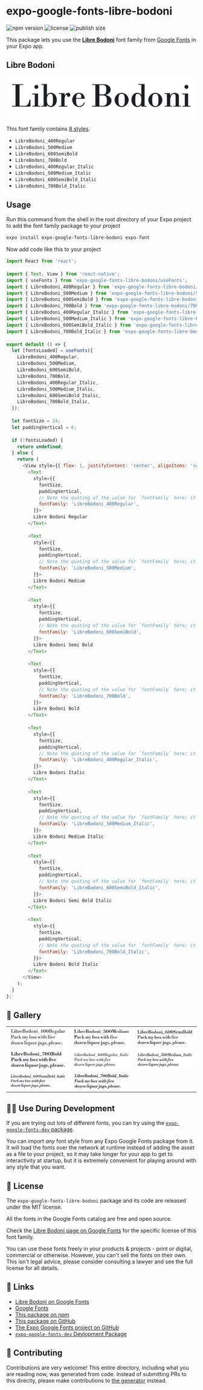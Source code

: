 # expo-google-fonts-libre-bodoni

![npm version](https://flat.badgen.net/npm/v/expo-google-fonts-libre-bodoni)
![license](https://flat.badgen.net/github/license/expo/google-fonts)
![publish size](https://flat.badgen.net/packagephobia/install/expo-google-fonts-libre-bodoni)

This package lets you use the [**Libre Bodoni**](https://fonts.google.com/specimen/Libre+Bodoni) font family from [Google Fonts](https://fonts.google.com/) in your Expo app.

## Libre Bodoni

![Libre Bodoni](./font-family.png)

This font family contains [8 styles](#-gallery).

- `LibreBodoni_400Regular`
- `LibreBodoni_500Medium`
- `LibreBodoni_600SemiBold`
- `LibreBodoni_700Bold`
- `LibreBodoni_400Regular_Italic`
- `LibreBodoni_500Medium_Italic`
- `LibreBodoni_600SemiBold_Italic`
- `LibreBodoni_700Bold_Italic`

## Usage

Run this command from the shell in the root directory of your Expo project to add the font family package to your project
```sh
expo install expo-google-fonts-libre-bodoni expo-font
```

Now add code like this to your project
```js
import React from 'react';

import { Text, View } from 'react-native';
import { useFonts } from 'expo-google-fonts-libre-bodoni/useFonts';
import { LibreBodoni_400Regular } from 'expo-google-fonts-libre-bodoni/400Regular';
import { LibreBodoni_500Medium } from 'expo-google-fonts-libre-bodoni/500Medium';
import { LibreBodoni_600SemiBold } from 'expo-google-fonts-libre-bodoni/600SemiBold';
import { LibreBodoni_700Bold } from 'expo-google-fonts-libre-bodoni/700Bold';
import { LibreBodoni_400Regular_Italic } from 'expo-google-fonts-libre-bodoni/400Regular_Italic';
import { LibreBodoni_500Medium_Italic } from 'expo-google-fonts-libre-bodoni/500Medium_Italic';
import { LibreBodoni_600SemiBold_Italic } from 'expo-google-fonts-libre-bodoni/600SemiBold_Italic';
import { LibreBodoni_700Bold_Italic } from 'expo-google-fonts-libre-bodoni/700Bold_Italic';

export default () => {
  let [fontsLoaded] = useFonts({
    LibreBodoni_400Regular,
    LibreBodoni_500Medium,
    LibreBodoni_600SemiBold,
    LibreBodoni_700Bold,
    LibreBodoni_400Regular_Italic,
    LibreBodoni_500Medium_Italic,
    LibreBodoni_600SemiBold_Italic,
    LibreBodoni_700Bold_Italic,
  });

  let fontSize = 24;
  let paddingVertical = 6;

  if (!fontsLoaded) {
    return undefined;
  } else {
    return (
      <View style={{ flex: 1, justifyContent: 'center', alignItems: 'center' }}>
        <Text
          style={{
            fontSize,
            paddingVertical,
            // Note the quoting of the value for `fontFamily` here; it expects a string!
            fontFamily: 'LibreBodoni_400Regular',
          }}>
          Libre Bodoni Regular
        </Text>

        <Text
          style={{
            fontSize,
            paddingVertical,
            // Note the quoting of the value for `fontFamily` here; it expects a string!
            fontFamily: 'LibreBodoni_500Medium',
          }}>
          Libre Bodoni Medium
        </Text>

        <Text
          style={{
            fontSize,
            paddingVertical,
            // Note the quoting of the value for `fontFamily` here; it expects a string!
            fontFamily: 'LibreBodoni_600SemiBold',
          }}>
          Libre Bodoni Semi Bold
        </Text>

        <Text
          style={{
            fontSize,
            paddingVertical,
            // Note the quoting of the value for `fontFamily` here; it expects a string!
            fontFamily: 'LibreBodoni_700Bold',
          }}>
          Libre Bodoni Bold
        </Text>

        <Text
          style={{
            fontSize,
            paddingVertical,
            // Note the quoting of the value for `fontFamily` here; it expects a string!
            fontFamily: 'LibreBodoni_400Regular_Italic',
          }}>
          Libre Bodoni Italic
        </Text>

        <Text
          style={{
            fontSize,
            paddingVertical,
            // Note the quoting of the value for `fontFamily` here; it expects a string!
            fontFamily: 'LibreBodoni_500Medium_Italic',
          }}>
          Libre Bodoni Medium Italic
        </Text>

        <Text
          style={{
            fontSize,
            paddingVertical,
            // Note the quoting of the value for `fontFamily` here; it expects a string!
            fontFamily: 'LibreBodoni_600SemiBold_Italic',
          }}>
          Libre Bodoni Semi Bold Italic
        </Text>

        <Text
          style={{
            fontSize,
            paddingVertical,
            // Note the quoting of the value for `fontFamily` here; it expects a string!
            fontFamily: 'LibreBodoni_700Bold_Italic',
          }}>
          Libre Bodoni Bold Italic
        </Text>
      </View>
    );
  }
};

```

## 🔡 Gallery


||||
|-|-|-|
|![LibreBodoni_400Regular](.//400Regular/LibreBodoni_400Regular.ttf.png)|![LibreBodoni_500Medium](.//500Medium/LibreBodoni_500Medium.ttf.png)|![LibreBodoni_600SemiBold](.//600SemiBold/LibreBodoni_600SemiBold.ttf.png)||
|![LibreBodoni_700Bold](.//700Bold/LibreBodoni_700Bold.ttf.png)|![LibreBodoni_400Regular_Italic](.//400Regular_Italic/LibreBodoni_400Regular_Italic.ttf.png)|![LibreBodoni_500Medium_Italic](.//500Medium_Italic/LibreBodoni_500Medium_Italic.ttf.png)||
|![LibreBodoni_600SemiBold_Italic](.//600SemiBold_Italic/LibreBodoni_600SemiBold_Italic.ttf.png)|![LibreBodoni_700Bold_Italic](.//700Bold_Italic/LibreBodoni_700Bold_Italic.ttf.png)|||


## 👩‍💻 Use During Development

If you are trying out lots of different fonts, you can try using the [`expo-google-fonts-dev` package](https://github.com/freeboub/google-fonts/tree/master/font-packages/dev#readme).

You can import *any* font style from any Expo Google Fonts package from it. It will load the fonts
over the network at runtime instead of adding the asset as a file to your project, so it may take longer
for your app to get to interactivity at startup, but it is extremely convenient
for playing around with any style that you want.

## 📖 License

The `expo-google-fonts-libre-bodoni` package and its code are released under the MIT license.

All the fonts in the Google Fonts catalog are free and open source.

Check the [Libre Bodoni page on Google Fonts](https://fonts.google.com/specimen/Libre+Bodoni) for the specific license of this font family.

You can use these fonts freely in your products & projects - print or digital, commercial or otherwise. However, you can't sell the fonts on their own. This isn't legal advice, please consider consulting a lawyer and see the full license for all details.

## 🔗 Links

- [Libre Bodoni on Google Fonts](https://fonts.google.com/specimen/Libre+Bodoni)
- [Google Fonts](https://fonts.google.com/)
- [This package on npm](https://www.npmjs.com/package/expo-google-fonts-libre-bodoni)
- [This package on GitHub](https://github.com/freeboub/google-fonts/tree/master/font-packages/libre-bodoni)
- [The Expo Google Fonts project on GitHub](https://github.com/freeboub/google-fonts)
- [`expo-google-fonts-dev` Devlopment Package](https://github.com/freeboub/google-fonts/tree/master/font-packages/dev)

## 🤝 Contributing

Contributions are very welcome! This entire directory, including what you are reading now, was generated from code. Instead of submitting PRs to this directly, please make contributions to [the generator](https://github.com/freeboub/google-fonts/tree/master/packages/generator) instead.
